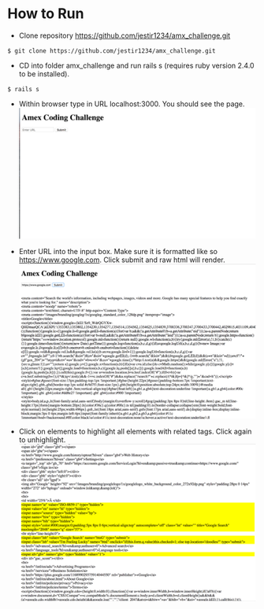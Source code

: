# How to Run

- Clone repository https://github.com/jestir1234/amx_challenge.git

```
$ git clone https://github.com/jestir1234/amx_challenge.git
```

- CD into folder amx_challenge and run rails s (requires ruby version 2.4.0 to be installed).

```
$ rails s
```

- Within browser type in URL localhost:3000. You should see the page.
![screenshot](./public/screenshot.png)

- Enter URL into the input box. Make sure it is formatted like so https://www.google.com. Click submit and raw html will render.
![screenshot2](./public/screenshot2.png)

- Click on elements to highlight all elements with related tags. Click again to unhighlight.
![screenshot3](./public/screenshot3.png)
